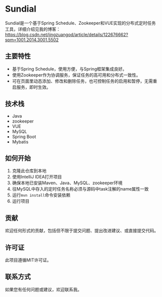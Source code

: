 # Sundial

Sundial是一个基于Spring Schedule、Zookeeper和VUE实现的分布式定时任务工具，详细介绍见我的博客：https://blog.csdn.net/jingzuangod/article/details/122676662?spm=1001.2014.3001.5502

## 主要特性

- 基于Spring Schedule，使用方便，与Spring框架集成良好。
- 使用Zookeeper作为协调服务，保证任务的高可用和分布式一致性。
- 可在页面里动态添加、修改和删除任务，也可控制任务的启用和暂停，无需重启服务，即时生效。

## 技术栈

- Java
- zookeeper
- VUE
- MySQL
- Spring Boot
- Mybatis

## 如何开始

1. 克隆此仓库到本地
2. 使用IntelliJ IDEA打开项目
3. 确保本地已安装Maven、Java、MySQL、zookeeper环境
4. 往MySQL中存入的定时任务名称必须与源码中task注解的name属性一致
5. 运行`mvn install`命令安装依赖
6. 运行项目

## 贡献

欢迎任何形式的贡献，包括但不限于提交问题、提出改进建议、或直接提交代码。

## 许可证

此项目遵循MIT许可证。

## 联系方式

如果您有任何问题或建议，欢迎联系我。

